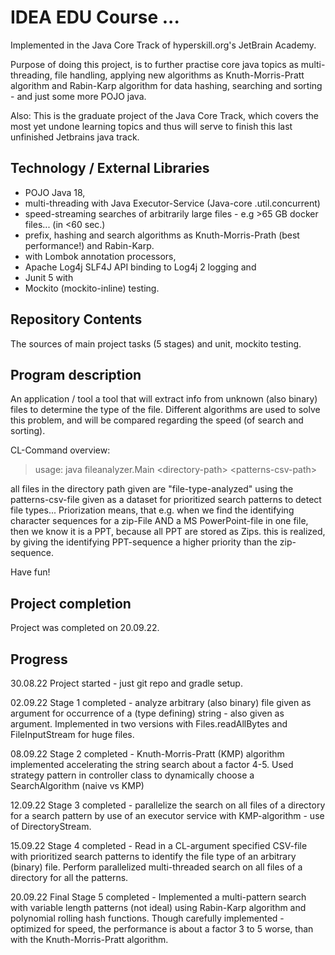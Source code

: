 # IDEA EDU Course ...

Implemented in the Java Core Track of hyperskill.org's JetBrain Academy.

Purpose of doing this project, is to further practise core java topics as multi-threading, file handling, applying
new algorithms as Knuth-Morris-Pratt algorithm and Rabin-Karp algorithm for data hashing, searching and sorting - and just some more POJO java.

Also: This is the graduate project of the Java Core Track, which covers the most yet undone learning topics and thus
will serve to finish this last unfinished Jetbrains java track.

## Technology / External Libraries

- POJO Java 18,
- multi-threading with Java Executor-Service (Java-core .util.concurrent)
- speed-streaming searches of arbitrarily large files - e.g >65 GB docker files... (in <60 sec.)
- prefix, hashing and search algorithms as Knuth-Morris-Prath (best performance!) and Rabin-Karp.
- with Lombok annotation processors,
- Apache Log4j SLF4J API binding to Log4j 2 logging and
- Junit 5 with
- Mockito (mockito-inline) testing.

## Repository Contents

The sources of main project tasks (5 stages) and unit, mockito testing.

## Program description

An application / tool a tool that will extract info from unknown (also binary) files
to determine the type of the file. Different algorithms are used to solve this problem, and will
be compared regarding the speed (of search and sorting).

CL-Command overview:

> usage: java fileanalyzer.Main &lt;directory-path&gt; &lt;patterns-csv-path&gt;

all files in the directory path given are "file-type-analyzed" using the patterns-csv-file given as
a dataset for prioritized search patterns to detect file types... 
Priorization means, that e.g. when we find the identifying character sequences for a zip-File AND a
MS PowerPoint-file in one file, then we know it is a PPT, because all PPT are stored as Zips.
this is realized, by giving the identifying PPT-sequence a higher priority than the zip-sequence.

Have fun!

## Project completion

Project was completed on 20.09.22.

## Progress

30.08.22 Project started - just git repo and gradle setup.

02.09.22 Stage 1 completed - analyze arbitrary (also binary) file given as argument for occurrence of a (type defining)
string - also given as argument. Implemented in two versions with Files.readAllBytes and FileInputStream for huge files.

08.09.22 Stage 2 completed - Knuth-Morris-Pratt (KMP) algorithm implemented accelerating the string search about a factor 4-5.
Used strategy pattern in controller class to dynamically choose a SearchAlgorithm (naive vs KMP)

12.09.22 Stage 3 completed - parallelize the search on all files of a directory for a search pattern by use of an executor
service with KMP-algorithm - use of DirectoryStream.

15.09.22 Stage 4 completed - Read in a CL-argument specified CSV-file with prioritized search patterns to identify the file
type of an arbitrary (binary) file. Perform parallelized multi-threaded search on all files of a directory for all the patterns.

20.09.22 Final Stage 5 completed - Implemented a multi-pattern search with variable length patterns (not ideal) using 
Rabin-Karp algorithm and polynomial rolling hash functions. Though carefully implemented - optimized for speed, the performance
is about a factor 3 to 5 worse, than with the Knuth-Morris-Pratt algorithm.